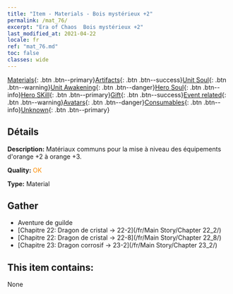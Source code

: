 ```yaml
---
title: "Item - Materials - Bois mystérieux +2"
permalink: /mat_76/
excerpt: "Era of Chaos  Bois mystérieux +2"
last_modified_at: 2021-04-22
locale: fr
ref: "mat_76.md"
toc: false
classes: wide
---
```

 [Materials](/ItemsFR/){: .btn .btn--primary}[Artifacts](/ItemsFR/Artifacts/){: .btn .btn--success}[Unit Soul](/ItemsFR/UnitSoul/){: .btn .btn--warning}[Unit Awakening](/ItemsFR/UnitAwakening/){: .btn .btn--danger}[Hero Soul](/ItemsFR/HeroSoul/){: .btn .btn--info}[Hero SKill](/ItemsFR/HeroSkill/){: .btn .btn--primary}[Gift](/ItemsFR/Gift/){: .btn .btn--success}[Event related](/ItemsFR/Events/){: .btn .btn--warning}[Avatars](/ItemsFR/Avatars/){: .btn .btn--danger}[Consumables](/ItemsFR/Consumables/){: .btn .btn--info}[Unknown](/ItemsFR/Unknown/){: .btn .btn--primary}

## Détails
 **Description:** Matériaux communs pour la mise à niveau des équipements d'orange +2 à orange +3.

 **Quality:** <span style="color: #FF8C00">OK</span>

 **Type:** Material

## Gather

*    Aventure de guilde 
*    [Chapitre 22: Dragon de cristal -> 22-2](/fr/Main Story/Chapter 22_2/) 
*    [Chapitre 22: Dragon de cristal -> 22-8](/fr/Main Story/Chapter 22_8/) 
*    [Chapitre 23: Dragon corrosif -> 23-2](/fr/Main Story/Chapter 23_2/) 

## This item contains:

  None

